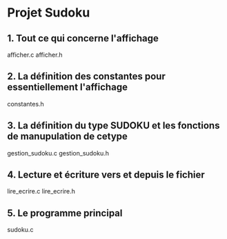 # Projet Sudoku

## 1. Tout ce qui concerne l'affichage
afficher.c
afficher.h

## 2. La définition des constantes pour essentiellement l'affichage
constantes.h

## 3. La définition du type SUDOKU et les fonctions de manupulation de cetype
gestion_sudoku.c
gestion_sudoku.h

## 4. Lecture et écriture vers et depuis le fichier
lire_ecrire.c
lire_ecrire.h

## 5. Le programme principal
sudoku.c
